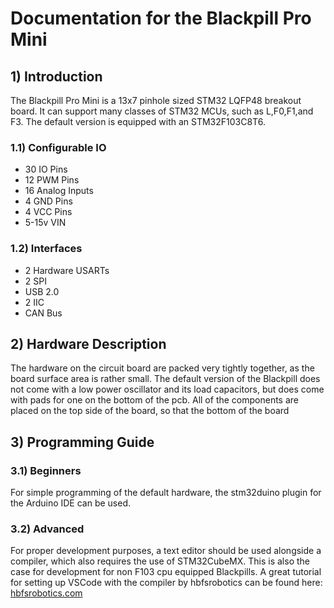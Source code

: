 # Documentation for the Blackpill Pro Mini

## 1) Introduction
The Blackpill Pro Mini is a 13x7 pinhole sized STM32 LQFP48 breakout board. It can support many classes of STM32 MCUs, such as L,F0,F1,and F3. The default version is equipped with an STM32F103C8T6.

### 1.1) Configurable IO
* 30 IO Pins
* 12 PWM Pins
* 16 Analog Inputs
* 4 GND Pins
* 4 VCC Pins
* 5-15v VIN

### 1.2) Interfaces
* 2 Hardware USARTs
* 2 SPI
* USB 2.0
* 2 IIC
* CAN Bus

## 2) Hardware Description
The hardware on the circuit board are packed very tightly together, as the board surface area is rather small. The default version of the Blackpill does not come with a low power oscillator and its load capacitors, but does come with pads for one on the bottom of the pcb. All of the components are placed on the top side of the board, so that the bottom of the board

## 3) Programming Guide
### 3.1) Beginners
For simple programming of the default hardware, the stm32duino plugin for the Arduino IDE can be used.

### 3.2) Advanced
For proper development purposes, a text editor should be used alongside a compiler, which also requires the use of STM32CubeMX. 
This is also the case for development for non F103 cpu equipped Blackpills.
A great tutorial for setting up VSCode with the compiler by hbfsrobotics can be found here:  
[hbfsrobotics.com](http://hbfsrobotics.com/blog/configuring-vs-code-arm-development-stm32cubemx)
